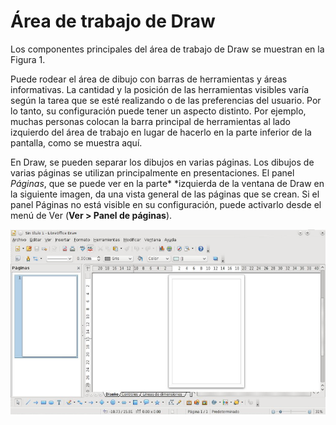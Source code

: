 
# Área de trabajo de Draw

Los componentes principales del área de trabajo de Draw se muestran en la Figura 1.

Puede rodear el área de dibujo con barras de herramientas y áreas informativas. La cantidad y la posición de las herramientas visibles varía según la tarea que se esté realizando o de las preferencias del usuario. Por lo tanto, su configuración puede tener un aspecto distinto. Por ejemplo, muchas personas colocan la barra principal de herramientas al lado izquierdo del área de trabajo en lugar de hacerlo en la parte inferior de la pantalla, como se muestra aquí.

En Draw, se pueden separar los dibujos en varias páginas. Los dibujos de varias páginas se utilizan principalmente en presentaciones. El panel *Páginas*, que se puede ver en la parte* *izquierda de la ventana de Draw en la siguiente imagen, da una vista general de las páginas que se crean. Si el panel Páginas no está visible en su configuración, puede activarlo desde el menú de Ver (**Ver &gt; Panel de páginas**).

![](https://raw.githubusercontent.com/catedu/libreOffice-la-suite-ofimatica-libre/master/img/Captura_de_pantalla_2016-11-30_a_las_15.09.56.png)
